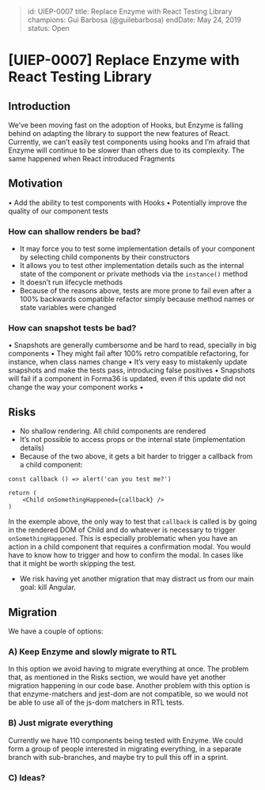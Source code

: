 > id: UIEP-0007
> title: Replace Enzyme with React Testing Library
> champions: Gui Barbosa (@guilebarbosa)
> endDate: May 24, 2019
> status: Open

# [UIEP-0007] Replace Enzyme with React Testing Library

## Introduction
We’ve been moving fast on the adoption of Hooks, but Enzyme is falling behind on adapting the library to support the new features of React. Currently, we can’t easily test components using hooks and I’m afraid that Enzyme will continue to be slower than others due to its complexity. The same happened when React introduced Fragments

## Motivation
• Add the ability to test components with Hooks
• Potentially improve the quality of our component tests

### How can shallow renders be bad?
* It may force you to test some implementation details of your component by selecting child components by their constructors
* It allows you to test other implementation details such as the internal state of the component or private methods via the  `instance()` method
* It doesn’t run lifecycle methods
* Because of the reasons above, tests are more prone to fail even after a 100% backwards compatible refactor simply because method names or state variables  were changed

### How can snapshot tests be bad?
• Snapshots are generally cumbersome and be hard to read, specially in big components
• They might fail after 100% retro compatible refactoring, for instance, when class names change
• It’s very easy to mistakenly update snapshots and make the tests pass, introducing false positives
• Snapshots will fail if a component in Forma36 is updated, even if this update did not change the way your component works
•
## Risks
* No shallow rendering. All child components are rendered
* It’s not possible to access props or the internal state (implementation details)
* Because of the two above, it gets a bit harder to trigger a callback from a child component:
```
const callback () => alert('can you test me?')

return (
	<Child onSomethingHappened={callback} />
)
```
In the exemple above, the only way to test that `callback` is called is by going in the rendered DOM of Child and do whatever is necessary to trigger `onSomethingHappened`. This is especially problematic when you have an action in a child component that requires a confirmation modal.  You would have to know how to trigger and how to confirm the modal. In cases like that it might be worth skipping the test.
* We risk having yet another migration that may distract us from our main goal: kill Angular.

## Migration
We have a couple of options:

### A) Keep Enzyme and slowly migrate to RTL
In this option we avoid having to migrate everything at once. The problem that, as mentioned in the Risks section, we would have yet another migration happening in our code base.
Another problem with this option is that enzyme-matchers and jest-dom are not compatible, so we would not be able to use all of the js-dom matchers in RTL tests.

### B) Just migrate everything
Currently we have 110 components being tested with Enzyme. We could form a group of people interested in migrating everything, in a separate branch with sub-branches, and maybe try to pull this off in a sprint.

### C) Ideas?